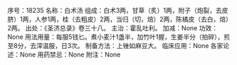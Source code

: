 序号：18235
名称：白术汤
组成：白术3两，甘草（炙）1两，附子（炮裂，去皮脐）1两，人参1两，桂（去粗皮）2两，当归（切，焙）2两，陈橘皮（去白，焙）2两。
出处：《圣济总录》卷三十八。
主治：霍乱吐利。
加减：None
功效：None
用法用量：每服5钱匕。煮小麦汁1盏半，加竹叶1握，生姜半分（拍碎），煎至8分，去滓温服，日3次。
制备方法：上锉如麻豆大。
临床应用：None
各家论述：None
用药禁忌：None
附注：None
